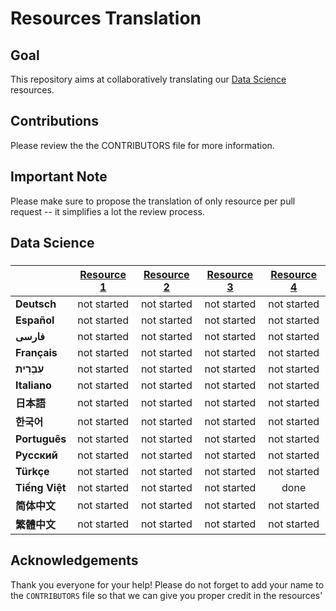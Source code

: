 # Resources Translation

## Goal
This repository aims at collaboratively translating our [Data Science](https://github.com/natnew/Awesome-Data-Science) resources. 

## Contributions
Please review the the CONTRIBUTORS file for more information. 

## Important Note
Please make sure to propose the translation of only resource per pull request -- it simplifies a lot the review process.

## Data Science
### 
| |[Resource 1]()|[Resource 2]()|[Resource 3]()|[Resource 4]()|
|:---|:---:|:---:|:---:|:---:|
|**Deutsch**|not started|not started|not started|not started|
|**Español**|not started|not started|not started|not started|
|**فارسی**|not started|not started|not started|not started|
|**Français**|not started|not started|not started|not started|
|**עִבְרִית**|not started|not started|not started|not started|
|**Italiano**|not started|not started|not started|not started|
|**日本語**|not started|not started|not started|not started|
|**한국어**|not started|not started|not started|not started|
|**Português**|not started|not started|not started|not started|
|**Русский**|not started|not started|not started|not started|
|**Türkçe**|not started|not started|not started|not started|
|**Tiếng Việt**|not started|not started|not started|done|
|**简体中文**|not started|not started|not started|not started|
|**繁體中文**|not started|not started|not started|not started|

## Acknowledgements
Thank you everyone for your help! Please do not forget to add your name to the `CONTRIBUTORS` file so that we can give you proper credit in the resources'

